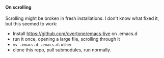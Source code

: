 #### On scrolling

Scrolling might be broken in fresh installations. I don't know what fixed it, but this seemed to work:

* Install https://github.com/overtone/emacs-live on .emacs.d
* run it once, opening a large file, scrolling through it
* `mv .emacs.d .emacs.d.other`
* clone this repo, pull submodules, run normally.